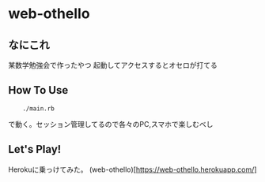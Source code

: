 # web-othello## なにこれ某数学勉強会で作ったやつ起動してアクセスするとオセロが打てる## How To Use        ./main.rbで動く。セッション管理してるので各々のPC,スマホで楽しむべし## Let's Play!Herokuに乗っけてみた。(web-othello)[https://web-othello.herokuapp.com/]